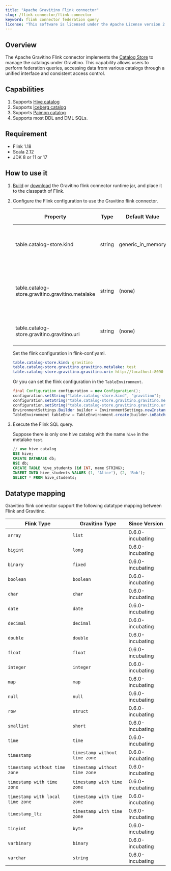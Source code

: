 ```yaml
---
title: "Apache Gravitino Flink connector"
slug: /flink-connector/flink-connector
keyword: flink connector federation query 
license: "This software is licensed under the Apache License version 2."
---
```


## Overview

The Apache Gravitino Flink connector implements the [Catalog Store](https://nightlies.apache.org/flink/flink-docs-release-1.18/docs/dev/table/catalogs/#catalog-store)
to manage the catalogs under Gravitino.
This capability allows users to perform federation queries, accessing data from various catalogs
through a unified interface and consistent access control.

## Capabilities

1. Supports [Hive catalog](./flink-catalog-hive.md)
1. Supports [Iceberg catalog](./flink-catalog-iceberg.md)
1. Supports [Paimon catalog](./flink-catalog-paimon.md)
1. Supports most DDL and DML SQLs.

## Requirement

* Flink 1.18
* Scala 2.12
* JDK 8 or 11 or 17

## How to use it

1. [Build](../../develop/how-to-build.md) or [download](https://mvnrepository.com/artifact/org.apache.gravitino/gravitino-flink-connector-runtime-1.18)
   the Gravitino flink connector runtime jar, and place it to the classpath of Flink.
1. Configure the Flink configuration to use the Gravitino flink connector.

   | Property                                         | Type   | Default Value     | Description                                                          | Required | Since Version    |
   |--------------------------------------------------|--------|-------------------|----------------------------------------------------------------------|----------|------------------|
   | table.catalog-store.kind                         | string | generic_in_memory | The Catalog Store name, it should set to `gravitino`.                | Yes      | 0.6.0-incubating |
   | table.catalog-store.gravitino.gravitino.metalake | string | (none)            | The metalake name that flink connector used to request to Gravitino. | Yes      | 0.6.0-incubating |
   | table.catalog-store.gravitino.gravitino.uri      | string | (none)            | The uri of Gravitino server address.                                 | Yes      | 0.6.0-incubating |

   Set the flink configuration in flink-conf.yaml.
   
   ```yaml
   table.catalog-store.kind: gravitino
   table.catalog-store.gravitino.gravitino.metalake: test
   table.catalog-store.gravitino.gravitino.uri: http://localhost:8090
   ```
   
   Or you can set the flink configuration in the `TableEnvironment`.
   
   ```java
   final Configuration configuration = new Configuration();
   configuration.setString("table.catalog-store.kind", "gravitino");
   configuration.setString("table.catalog-store.gravitino.gravitino.metalake", "test");
   configuration.setString("table.catalog-store.gravitino.gravitino.uri", "http://localhost:8090");
   EnvironmentSettings.Builder builder = EnvironmentSettings.newInstance().withConfiguration(configuration);
   TableEnvironment tableEnv = TableEnvironment.create(builder.inBatchMode().build());
   ```

1. Execute the Flink SQL query.

   Suppose there is only one hive catalog with the name `hive` in the metalake `test`.
   
   ```sql
   // use hive catalog
   USE hive;
   CREATE DATABASE db;
   USE db;
   CREATE TABLE hive_students (id INT, name STRING);
   INSERT INTO hive_students VALUES (1, 'Alice'), (2, 'Bob');
   SELECT * FROM hive_students;
   ```

## Datatype mapping

Gravitino flink connector support the following datatype mapping between Flink and Gravitino.

| Flink Type                       | Gravitino Type                | Since Version    |
|----------------------------------|-------------------------------|------------------|
| `array`                          | `list`                        | 0.6.0-incubating |
| `bigint`                         | `long`                        | 0.6.0-incubating |
| `binary`                         | `fixed`                       | 0.6.0-incubating |
| `boolean`                        | `boolean`                     | 0.6.0-incubating |
| `char`                           | `char`                        | 0.6.0-incubating |
| `date`                           | `date`                        | 0.6.0-incubating |
| `decimal`                        | `decimal`                     | 0.6.0-incubating |
| `double`                         | `double`                      | 0.6.0-incubating |
| `float`                          | `float`                       | 0.6.0-incubating |
| `integer`                        | `integer`                     | 0.6.0-incubating |
| `map`                            | `map`                         | 0.6.0-incubating |
| `null`                           | `null`                        | 0.6.0-incubating |
| `row`                            | `struct`                      | 0.6.0-incubating |
| `smallint`                       | `short`                       | 0.6.0-incubating |
| `time`                           | `time`                        | 0.6.0-incubating |
| `timestamp`                      | `timestamp without time zone` | 0.6.0-incubating |
| `timestamp without time zone`    | `timestamp without time zone` | 0.6.0-incubating |
| `timestamp with time zone`       | `timestamp with time zone`    | 0.6.0-incubating |
| `timestamp with local time zone` | `timestamp with time zone`    | 0.6.0-incubating |
| `timestamp_ltz`                  | `timestamp with time zone`    | 0.6.0-incubating |
| `tinyint`                        | `byte`                        | 0.6.0-incubating |
| `varbinary`                      | `binary`                      | 0.6.0-incubating |
| `varchar`                        | `string`                      | 0.6.0-incubating |

